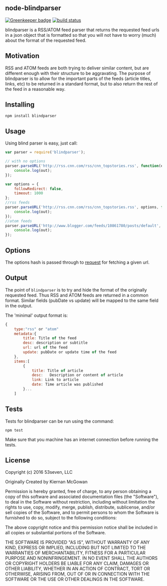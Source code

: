node-blindparser
----------------

[![Greenkeeper badge](https://badges.greenkeeper.io/53seven/node-blindparser.svg)](https://greenkeeper.io/)
[![build status](https://secure.travis-ci.org/53seven/node-blindparser.svg)](http://travis-ci.org/53seven/node-blindparser)

blindparser is a RSS/ATOM feed parser that returns the requested feed urls in a json object that is formatted so that you will not have to worry (much) about the format of the requested feed.

Motivation
----------

RSS and ATOM feeds are both trying to deliver similar content, but are different enough with their structure to be aggravating. The purpose of blindparser is to allow for the important parts of the feeds (article titles, links, etc) to be returned in a standard format, but to also return the rest of the feed in a reasonable way.

Installing
----------

```
npm install blindparser
```

Usage
-----

Using blind parser is easy, just call:

```js
var parser = require('blindparser');

// with no options
parser.parseURL('http://rss.cnn.com/rss/cnn_topstories.rss', function(err, out){
	console.log(out);
});

var options = {
	followRedirect: false,
	timeout: 1000
};
//rss feeds
parser.parseURL('http://rss.cnn.com/rss/cnn_topstories.rss', options, function(err, out){
	console.log(out);
});
//atom feeds
parser.parseURL('http://www.blogger.com/feeds/10861780/posts/default', options, function(err, out){
	console.log(out);
});
```

Options
-------

The options hash is passed through to [request](https://github.com/mikeal/request) for fetching a given url.

Output
------

The point of `blindparser` is to try and hide the format of the originally requested feed. Thus RSS and ATOM feeds are returned in a common format. Similar fields (pubDate vs update) will be mapped to the same field in the output.

The 'minimal' output format is:

```js
{
	type:"rss" or "atom"
	metadata:{
		title: Title of the feed
		desc: description or subtitle
		url: url of the feed
		update: pubDate or update time of the feed
	},
	items:[
		{
			title: Title of article
			desc:	Description or content of article
			link: Link to article
			date: Time article was published
		}...
	]
```

Tests
-----

Tests for blindparser can be run using the command:

```
npm test
```

Make sure that you machine has an internet connection before running the
tests.

License
-------
Copyright (c) 2016 53seven, LLC

Originally Created by Kiernan McGowan

Permission is hereby granted, free of charge, to any person obtaining a copy of this software and associated documentation files (the "Software"), to deal in the Software without restriction, including without limitation the rights to use, copy, modify, merge, publish, distribute, sublicense, and/or sell copies of the Software, and to permit persons to whom the Software is furnished to do so, subject to the following conditions:

The above copyright notice and this permission notice shall be included in all copies or substantial portions of the Software.

THE SOFTWARE IS PROVIDED "AS IS", WITHOUT WARRANTY OF ANY KIND, EXPRESS OR IMPLIED, INCLUDING BUT NOT LIMITED TO THE WARRANTIES OF MERCHANTABILITY, FITNESS FOR A PARTICULAR PURPOSE AND NONINFRINGEMENT. IN NO EVENT SHALL THE AUTHORS OR COPYRIGHT HOLDERS BE LIABLE FOR ANY CLAIM, DAMAGES OR OTHER LIABILITY, WHETHER IN AN ACTION OF CONTRACT, TORT OR OTHERWISE, ARISING FROM, OUT OF OR IN CONNECTION WITH THE SOFTWARE OR THE USE OR OTHER DEALINGS IN THE SOFTWARE.
